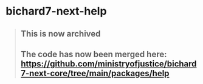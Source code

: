 # bichard7-next-help

> ## This is now archived
>
> ## The code has now been merged here: <https://github.com/ministryofjustice/bichard7-next-core/tree/main/packages/help>
